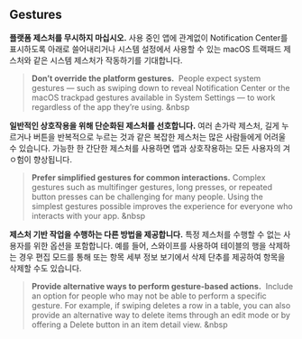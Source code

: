 ## Gestures

**플랫폼 제스처를 무시하지 마십시오.** 사용 중인 앱에 관계없이 Notification Center를 표시하도록 아래로 쓸어내리거나 시스템 설정에서 사용할 수 있는 macOS 트랙패드 제스처와 같은 시스템 제스처가 작동하기를 기대합니다.
> **Don’t override the platform gestures.**
 People expect system gestures — such as swiping down to reveal Notification Center or the macOS trackpad gestures available in System Settings — to work regardless of the app they’re using.
&nbsp

**일반적인 상호작용을 위해 단순화된 제스처를 선호합니다.** 여러 손가락 제스처, 길게 누르거나 버튼을 반복적으로 누르는 것과 같은 복잡한 제스처는 많은 사람들에게 어려울 수 있습니다. 가능한 한 간단한 제스처를 사용하면 앱과 상호작용하는 모든 사용자의 겨ㅇ험이 향상됩니다.
> **Prefer simplified gestures for common interactions.**
Complex gestures such as multifinger gestures, long presses, or repeated button presses can be challenging for many people. Using the simplest gestures possible improves the experience for everyone who interacts with your app.
&nbsp

**제스처 기반 작업을 수행하는 다른 방법을 제공합니다.** 특정 제스처를 수행할 수 없는 사용자를 위한 옵션을 포함합니다. 예를 들어, 스와이프를 사용하여 테이블의 행을 삭제하는 경우 편집 모드를 통해 또는 항목 세부 정보 보기에서 삭제 단추를 제공하여 항목을 삭제할 수도 있습니다.
> **Provide alternative ways to perform gesture-based actions.**
 Include an option for people who may not be able to perform a specific gesture. For example, if swiping deletes a row in a table, you can also provide an alternative way to delete items through an edit mode or by offering a Delete button in an item detail view.
&nbsp

